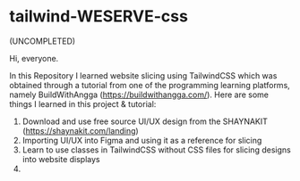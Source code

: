 # tailwind-WESERVE-css
(UNCOMPLETED)

Hi, everyone.

In this Repository I learned website slicing using TailwindCSS which was obtained through a tutorial from one of the programming learning platforms, namely BuildWithAngga (https://buildwithangga.com/). Here are some things I learned in this project & tutorial:
1. Download and use free source UI/UX design from the SHAYNAKIT (https://shaynakit.com/landing)
2. Importing UI/UX into Figma and using it as a reference for slicing
3. Learn to use classes in TailwindCSS without CSS files for slicing designs into website displays
4. 

